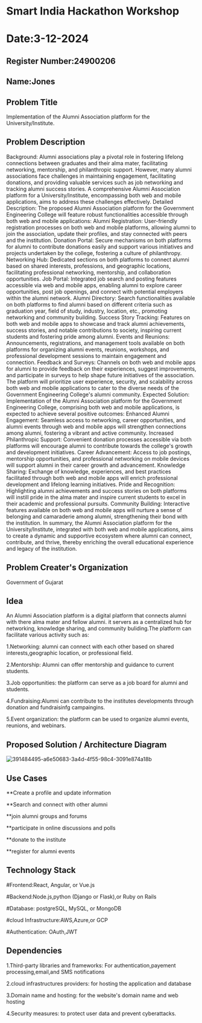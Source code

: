 # Smart India Hackathon Workshop
# Date:3-12-2024
## Register Number:24900206
## Name:Jones
## Problem Title
Implementation of the Alumni Association platform for the University/Institute.
## Problem Description
Background: Alumni associations play a pivotal role in fostering lifelong connections between graduates and their alma mater, facilitating networking, mentorship, and philanthropic support. However, many alumni associations face challenges in maintaining engagement, facilitating donations, and providing valuable services such as job networking and tracking alumni success stories. A comprehensive Alumni Association platform for a University/Institute, encompassing both web and mobile applications, aims to address these challenges effectively. Detailed Description: The proposed Alumni Association platform for the Government Engineering College will feature robust functionalities accessible through both web and mobile applications: Alumni Registration: User-friendly registration processes on both web and mobile platforms, allowing alumni to join the association, update their profiles, and stay connected with peers and the institution. Donation Portal: Secure mechanisms on both platforms for alumni to contribute donations easily and support various initiatives and projects undertaken by the college, fostering a culture of philanthropy. Networking Hub: Dedicated sections on both platforms to connect alumni based on shared interests, professions, and geographic locations, facilitating professional networking, mentorship, and collaboration opportunities. Job Portal: Integrated job search and posting features accessible via web and mobile apps, enabling alumni to explore career opportunities, post job openings, and connect with potential employers within the alumni network. Alumni Directory: Search functionalities available on both platforms to find alumni based on different criteria such as graduation year, field of study, industry, location, etc., promoting networking and community building. Success Story Tracking: Features on both web and mobile apps to showcase and track alumni achievements, success stories, and notable contributions to society, inspiring current students and fostering pride among alumni. Events and Reunions: Announcements, registrations, and management tools available on both platforms for organizing alumni events, reunions, workshops, and professional development sessions to maintain engagement and connection. Feedback and Surveys: Channels on both web and mobile apps for alumni to provide feedback on their experiences, suggest improvements, and participate in surveys to help shape future initiatives of the association. The platform will prioritize user experience, security, and scalability across both web and mobile applications to cater to the diverse needs of the Government Engineering College's alumni community. Expected Solution: Implementation of the Alumni Association platform for the Government Engineering College, comprising both web and mobile applications, is expected to achieve several positive outcomes: Enhanced Alumni Engagement: Seamless access to networking, career opportunities, and alumni events through web and mobile apps will strengthen connections among alumni, fostering a vibrant and active community. Increased Philanthropic Support: Convenient donation processes accessible via both platforms will encourage alumni to contribute towards the college's growth and development initiatives. Career Advancement: Access to job postings, mentorship opportunities, and professional networking on mobile devices will support alumni in their career growth and advancement. Knowledge Sharing: Exchange of knowledge, experiences, and best practices facilitated through both web and mobile apps will enrich professional development and lifelong learning initiatives. Pride and Recognition: Highlighting alumni achievements and success stories on both platforms will instill pride in the alma mater and inspire current students to excel in their academic and professional pursuits. Community Building: Interactive features available on both web and mobile apps will nurture a sense of belonging and camaraderie among alumni, strengthening their bond with the institution. In summary, the Alumni Association platform for the University/Institute, integrated with both web and mobile applications, aims to create a dynamic and supportive ecosystem where alumni can connect, contribute, and thrive, thereby enriching the overall educational experience and legacy of the institution.
## Problem Creater's Organization
Government of Gujarat

## Idea

An Alumni Association platform is a digital platform that connects alumni with there alma mater and fellow alumni. it servers as a centralized hub for networking, knowledge sharing, and community buliding.The platform can facilitate various activity such as:

1.Networking: alumni can connect with each other based on shared interests,geographic location, or professional field.

2.Mentorship: Alumni can offer mentorship and guidance to current students.

3.Job opportunities: the platform can serve as a job board for alumni and students. 

4.Fundraising:Alumni can contribute to the institutes developments through donation and fundraisinfg campaingins.

5.Event organization: the platform can be used to organize alumni events, reunions, and webinars.

## Proposed Solution / Architecture Diagram
![391484495-a6e50683-3a4d-4f55-98c4-3091e874a18b](https://github.com/user-attachments/assets/6fd32e5c-a9b4-49b0-9627-4f24cfce7d91)


## Use Cases

**Create a profile and update information

**Search and connect with other alumni

**join alumni groups and forums

**participate in online discussions and polls

**donate to the institute

**register for alumni events

## Technology Stack

#Frontend:React, Angular, or Vue.js

#Backend:Node.js,python (Django or Flask),or Ruby on Rails

#Database: postgreSQL, MySQL, or MongoDB

#cloud Infrastructure:AWS,Azure,or GCP

#Authentication: OAuth,JWT

## Dependencies

1.Third-party libraries and frameworks: For authentication,payement processing,email,and SMS notifications

2.cloud infrastructures providers: for hosting the application and database

3.Domain name and hosting: for the website's domain name and web hosting

4.Security measures: to protect user data and prevent cyberattacks.
